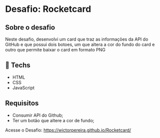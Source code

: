 # Desafio: Rocketcard

## Sobre o desafio

Neste desafio, desenvolvi um card que traz as informações da API do GitHub e que possui dois botoes, um que altera a cor do fundo do card e outro que 
permite baixar o card em formato PNG

## 🚀 Techs

- HTML
- CSS
- JavaScript

## Requisitos

- Consumir API do Github;
- Ter um botão que altere a cor de fundo;

Acesse o Desafio: https://wictorpereira.github.io/Rocketcard/

